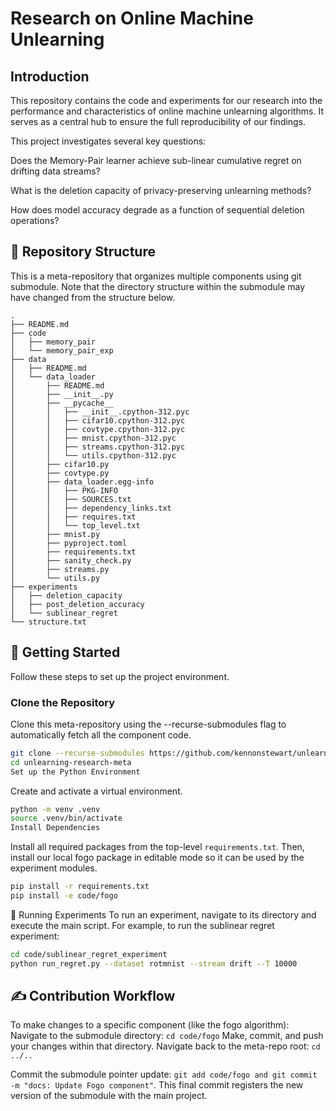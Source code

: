 

# Research on Online Machine Unlearning

## Introduction

This repository contains the code and experiments for our research into the performance and characteristics of online machine unlearning algorithms. It serves as a central hub to ensure the full reproducibility of our findings.

This project investigates several key questions:

Does the Memory-Pair learner achieve sub-linear cumulative regret on drifting data streams?

What is the deletion capacity of privacy-preserving unlearning methods?

How does model accuracy degrade as a function of sequential deletion operations?

## 📂 Repository Structure
This is a meta-repository that organizes multiple components using git submodule. Note that the directory structure within the submodule may have changed from the structure below.

```
.
├── README.md
├── code
│   ├── memory_pair
│   └── memory_pair_exp
├── data
│   ├── README.md
│   └── data_loader
│       ├── README.md
│       ├── __init__.py
│       ├── __pycache__
│       │   ├── __init__.cpython-312.pyc
│       │   ├── cifar10.cpython-312.pyc
│       │   ├── covtype.cpython-312.pyc
│       │   ├── mnist.cpython-312.pyc
│       │   ├── streams.cpython-312.pyc
│       │   └── utils.cpython-312.pyc
│       ├── cifar10.py
│       ├── covtype.py
│       ├── data_loader.egg-info
│       │   ├── PKG-INFO
│       │   ├── SOURCES.txt
│       │   ├── dependency_links.txt
│       │   ├── requires.txt
│       │   └── top_level.txt
│       ├── mnist.py
│       ├── pyproject.toml
│       ├── requirements.txt
│       ├── sanity_check.py
│       ├── streams.py
│       └── utils.py
├── experiments
│   ├── deletion_capacity
│   ├── post_deletion_accuracy
│   └── sublinear_regret
└── structure.txt
```

## 🚀 Getting Started
Follow these steps to set up the project environment.

### Clone the Repository

Clone this meta-repository using the --recurse-submodules flag to automatically fetch all the component code.

```bash
git clone --recurse-submodules https://github.com/kennonstewart/unlearning-research-meta.git
cd unlearning-research-meta
Set up the Python Environment
```

Create and activate a virtual environment.

```bash
python -m venv .venv
source .venv/bin/activate
Install Dependencies
```

Install all required packages from the top-level `requirements.txt`. Then, install our local fogo package in editable mode so it can be used by the experiment modules.

```bash
pip install -r requirements.txt
pip install -e code/fogo
```

🧪 Running Experiments
To run an experiment, navigate to its directory and execute the main script. For example, to run the sublinear regret experiment:

```bash
cd code/sublinear_regret_experiment
python run_regret.py --dataset rotmnist --stream drift --T 10000
```

## ✍️ Contribution Workflow
To make changes to a specific component (like the fogo algorithm):
Navigate to the submodule directory: `cd code/fogo`
Make, commit, and push your changes within that directory.
Navigate back to the meta-repo root: `cd ../..`

Commit the submodule pointer update: `git add code/fogo and git commit -m "docs: Update Fogo component"`. This final commit registers the new version of the submodule with the main project.